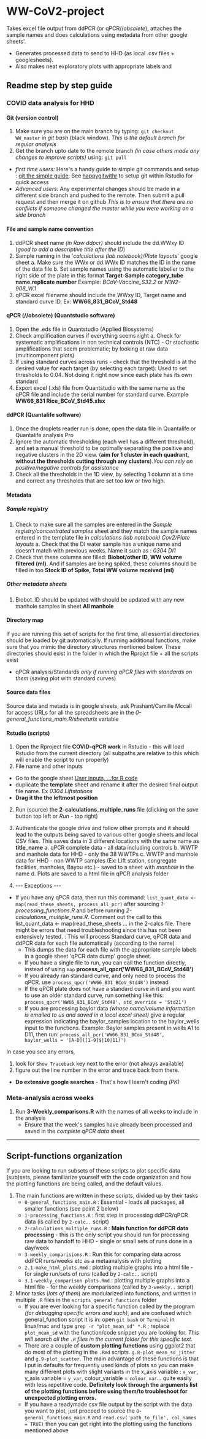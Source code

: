 # WW-CoV2-project
Takes excel file output from ddPCR (or qPCR//_obsolete_), attaches the sample names and does calculations using metadata from other google sheets'. 
- Generates processed data to send to HHD (as local .csv files + googlesheets).
- Also makes neat exploratory plots with appropriate labels and 


## Readme step by step guide

### COVID data analysis for HHD

#### Git (version control)
1. Make sure you are on the main branch by typing: `git checkout WW_master` in *git bash* (black window). _This is the default branch for regular analysis_
2. Get the branch upto date to the remote branch *(in case others made any changes to improve scripts)* using: `git pull`

- _first time users:_ Here's a handy guide to simple git commands and setup : [git the simple guide](https://rogerdudler.github.io/git-guide/); See [happygitwithr](https://happygitwithr.com/rstudio-git-github.html) to setup git within Rstudio for quick access
- _Advanced users:_ Any experimental changes should be made in a different side branch and pushed to the remote. Then submit a pull request and then merge it on github 
  *This is to ensure that there are no conflicts if someone changed the master while you were working on a side branch*

#### File and sample name convention
1. ddPCR sheet name *(in Raw ddpcr)* should include the dd.WWxy ID (*good to add a descriptive title after the ID*)
2. Sample naming in the '*calculations (lab notebook)/Plate layouts*' google sheet
    a. Make sure the WWx or dd.WWx ID matches the ID in the name of the data file
    b. Set sample names using the automatic labeller to the right side of the plate in this format
	**Target-Sample category_tube name.replicate number**
	Example: *BCoV-Vaccine_S32.2* or *N1N2-908_W.1*
3. qPCR excel filename should include the WWxy ID, Target name and standard curve ID, Ex: **WW66_831_BCoV_Std48** 
	
#### qPCR (//obsolete) (Quantstudio software)
1. Open the .eds file in Quantstudio (Applied Biosystems)
2. Check amplification curves if everything seems right
    a. Check for systematic amplifications in non technical controls (NTC) - Or stochastic amplifications that seem problematic; by looking at raw data (multicomponent plots)
3. If using standard curves across runs - check that the threshold is at the desired value for each target (by selecting each target): Used to set thresholds to 0.04. Not doing it right now since each plate has its own standard  
4. Export excel (.xls) file from Quantstudio with the same name as the qPCR file and include the serial number for standard curve. Example **WW66_831 Rice_BCoV_Std45.xlsx** 
	
	
#### ddPCR (Quantalife software)
1. Once the droplets reader run is done, open the data file in Quantalife or Quantalife analysis Pro
2. Ignore the automatic thresholding (each well has a different threshold), and set a manual threshold to be optimally separating the positive and negative clusters in the 2D view. (**aim for 1 cluster in each quadrant, without the thresholds cutting through any clusters**).*You can rely on positive/negative controls for assistance*
3. Check all the thresholds in the 1D view, by selecting 1 column at a time and correct any thresholds that are set too low or two high. 
	
#### Metadata 

##### Sample registry
1. Check to make sure all the samples are entered in the *Sample registry/concentrated samples* sheet and they match the sample names entered in the template file in *calculations (lab notebook) Cov2/Plate layouts*
a. Check that the DI water sample has a unique name and doesn't match with previous weeks. Name it such as : *0304 DI1*
2. Check that these columns are filled: **Biobot/other ID, WW volume filtered (ml)**. And if samples are being spiked, these columns should be filled in too **Stock ID of Spike, Total WW volume received (ml)**

##### Other metadata sheets
1. Biobot_ID should be updated with should be updated with any new manhole samples in sheet **All manhole**

#### Directory map
If you are running this set of scripts for the first time, all essential directories should be loaded by git automatically. If running additional functions, make sure that you mimic the directory structures mentioned below. These directories should exist in the folder in which the Rprojct file + all the scripts exist
- qPCR analysis/Standards *only if running qPCR files with standards on them* (saving plot with standard curves)

#### Source data files
Source data and metada is in google sheets, ask Prashant/Camille Mccall for access
URLs for all the spreadsheets are in the *0-general_functions_main.R/sheeturls* variable

#### Rstudio (scripts)
1. Open the Rproject file **COVID-qPCR work** in Rstudio - this will load Rstudio from the current directory (all subpaths are relative to this which will enable the script to run properly) 
2. File name and other inputs 
- Go to the google sheet [User inputs, ...for R code](https://docs.google.com/spreadsheets/d/1SAINnazqMrjTBSuhYiIBbx8B7_reHzaEuwGTdkNA6wk/edit#gid=931502497)
- duplicate the **template** sheet and rename it after the desired final output file name. Ex *0304 Liftstations*
- **Drag it the the leftmost position**

2. Run (source) the **2-calculations_multiple_runs** file (clicking on the *save* button top left or *Run* - top right)
3. Authenticate the google drive and follow other prompts and it should lead to the outputs being saved to various other google sheets and local CSV files. This saves data in 3 different locations with the same name as **title_name**
    a. qPCR complete data - all data including controls
    b. WWTP and manhole data for HHD - only the 38 WWTPs
    c. WWTP and manhole data for HHD - non WWTP samples (Ex: Lift station, congregate facilities, manholes, Bayou etc.) - saved to a sheet with *manhole* in the name
    d. Plots are saved to a html file in qPCR analysis folder


4. --- Exceptions ---
- If you have any qPCR data, then run this command: `list_quant_data <- map(read_these_sheets, process_all_pcr)` after sourcing *1-processing_functions.R* and before running *2-calculations_multiple_runs.R*. Comment out the call to this list_quant_data <- map(read_these_sheets ... in the 2-calcs file. There might be errors that need troubleshooting since this has not been extensively tested. 
: This will process Standard curve, qPCR data and ddPCR data for each file automatically (according to the name)
    - This dumps the data for each file with the appropriate sample labels in a google sheet 'qPCR data dump' google sheet.
    - If you have a single file to run, you can call the function directly, instead of using `map` **process_all_qpcr('WW66_831_BCoV_Std48')**
    - If you already ran standard curve, and only need to process the qPCR. use `process_qpcr('WW66_831_BCoV_Std48')` instead
    - If the qPCR plate does not have a standard curve in it and you want to use an older standard curve, run something like this: `process_qpcr('WW66_831_BCoV_Std48', std_override = 'Std21')`
    - If you are processing baylor data *(whose name/volume information is emailed to us and saved in a local excel sheet)* give a regular expression indicating the baylor_samples location to the baylor_wells input to the functions. Example: Baylor samples present in wells A1 to D11, then run: `process_all_pcr('WW66_831_BCoV_Std48', baylor_wells = '[A-D]([1-9]$|10|11)')` 
    

In case you see any errors,
1. look for `Show Traceback` key next to the error (not always available)
2. figure out the line number in the error and trace back from there. 
- **Do extensive google searches** - That's how I learn't coding *(PK)*


### Meta-analysis across weeks

1. Run **3-Weekly_comparisons.R** with the names of all weeks to include in the analysis
      - Ensure that the week's samples have already been processed and saved in the *complete qPCR data* sheet

--------
## Script-functions organization
If you are looking to run subsets of these scripts to plot specific data (sub)sets, please familiarize yourself with the code organization and how the plotting functions are being called, and the default values.
1. The main functions are written in these scripts, divided up by their tasks
	- `0-general_functions_main.R` : Essential - loads all packages, all smaller functions (see point 2 below)
	- `1-processing_functions.R` : first step in processing ddPCR/qPCR data (is called by `2-calc..` script)
	- `2-calculations_multiple_runs.R` : **Main function for ddPCR data processing** - this is the only script you should run for processing raw data to handoff to HHD - single or small sets of runs done in a day/week
	- `3-weekly_comparisions.R` : Run this for comparing data across ddPCR runs/weeks etc as a metaanalysis with plotting
	- `2.1-make_html_plots.Rmd` : plotting multiple graphs into a html file - for single run/sets of runs (called by `2-calc..` script)
	- `3.1-weekly_comparison plots.Rmd` : plotting multiple graphs into a html file - for the weekly comparisons (called by `3-weekly..` script)
2. Minor tasks (_lots of them_) are modularized into functions, and written in multiple `.R` files in the `scripts_general functions` folder
	- If you are ever looking for a specific function called by the program _(for debugging specific errors and such)_, and are confused which general_function script it is in: open `git bash` or `Terminal` in linux/mac and type `grep -r "plot_mean_sd" *.R` ; replace `plot_mean_sd` with the function/code snippet you are looking for. _This will search all the `.R` files in the current folder for this specific text._ 
	- There are a couple of **custom plotting functions** using ggplot2 that do most of the plotting in the `.Rmd` scripts. `g.8-plot_mean_sd_jitter` and `g.9-plot_scatter`. The main advantage of these functions is that I put in defaults for frequently used kinds of plots so you can make many different plots with slight variants in the x_axis variable : `x_var`, y_axis variable = `y_var`, colour_variable = `colour_var`... quite easily with less repetitive code. **Definitely look through the arguments list of the plotting functions before using them/to troubleshoot for unexpected plotting errors.**
	- If you have a readymade csv file output by the script with the data you want to plot, just proceed to source the `0-general_functions_main.R` and `read.csv('path_to_file', col_names = TRUE)` then you can get right into the plotting using the functions mentioned above